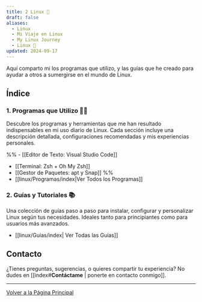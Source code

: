 ```yaml
---
title: 2 Linux 🐧
draft: false
aliases:
  - Linux
  - Mi Viaje en Linux
  - My Linux Journey
  - Linux 🐧
updated: 2024-09-17
---
```


Aquí comparto mi los programas que utilizo, y las guías que he creado para ayudar a otros a sumergirse en el mundo de Linux.

## Índice

### 1. Programas que Utilizo 🧑‍💻
Descubre los programas y herramientas que me han resultado indispensables en mi uso diario de Linux. Cada sección incluye una descripción detallada, configuraciones recomendadas y mis experiencias personales.

%% - [[Editor de Texto: Visual Studio Code]]
- [[Terminal: Zsh + Oh My Zsh]]
- [[Gestor de Paquetes: apt y Snap]] %%
- [[linux/Programas/index|Ver Todos los Programas]]

### 2. Guías y Tutoriales 📚
Una colección de guías paso a paso para instalar, configurar y personalizar Linux según tus necesidades. Ideales tanto para principiantes como para usuarios más avanzados.

- [[linux/Guias/index| Ver Todas las Guías]]


## Contacto

¿Tienes preguntas, sugerencias, o quieres compartir tu experiencia? No dudes en [[index#**Contáctame** | ponerte en contacto conmigo]].

---

[Volver a la Página Principal](../index.md)
